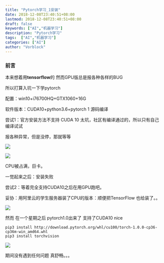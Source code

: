 ```yaml
---
title: "Pytorch学习_1安装"
date: 2018-12-08T23:40:51+08:00
lastmod: 2018-12-08T23:40:51+08:00
draft: false
keywords: ["AI","机器学习"]
description: "Pytorch学习"
tags:  ["AI","机器学习"]
categories: ["AI"]
author: "Vorblock"
---
```


### 前言

本来想着用**tensorflow**的 然而GPU版总是报各种各样的BUG

所以打算入坑一下学pytorch

配置：win10+i76700HQ+GTX1060+16G

软件版本：CUDA10+python3.6+pytorch 1 源码编译

尝试1：官方安装方法不支持 CUDA 10 太坑，社区有编译通过的，所以只有自己编译试试

报各种异常，但是没停，那就等等

![](http://my-md-1253484710.coscd.myqcloud.com/20181204002444.png)

![](http://my-md-1253484710.coscd.myqcloud.com/20181204153247.png)

CPU被占满，巨卡。

一觉起来之后：安装失败

尝试2：等着完全支持CUDA10之后在用GPU跑吧。

妥协：用阿里云的学生服务器装了CPU的版本：顺便把TensorFlow 也给装了。。

![](http://my-md-1253484710.coscd.myqcloud.com/20181204153129.png)

然而 在一个星期之后 pytorch1.0出来了 支持了CUDA10    nice

```
pip3 install http://download.pytorch.org/whl/cu100/torch-1.0.0-cp36-cp36m-win_amd64.whl
pip3 install torchvision
```

![](http://my-md-1253484710.coscd.myqcloud.com/20181208233904.png)

期间没有遇到任何问题 真舒畅。。。